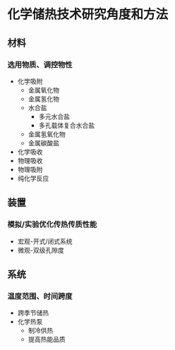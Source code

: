 # 化学储热技术研究角度和方法
## 材料
### 选用物质、调控物性
- 化学吸附
  - 金属氧化物
  - 金属氢化物
  - 水合盐
    - 多元水合盐
    - 多孔载体复合水合盐
  - 金属氢氧化物
  - 金属碳酸盐
- 化学吸收
- 物理吸收
- 物理吸附
- 纯化学反应
## 装置
### 模拟/实验优化传热传质性能
- 宏观-开式/闭式系统
- 微观-双级孔隙度
## 系统
### 温度范围、时间跨度
- 跨季节储热
- 化学热泵
  - 制冷供热
  - 提高热能品质